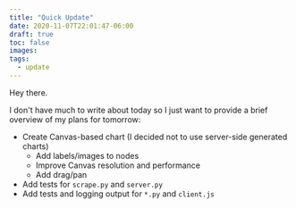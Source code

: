 ```yaml
---
title: "Quick Update"
date: 2020-11-07T22:01:47-06:00
draft: true
toc: false
images:
tags:
  - update
---
```


Hey there.

I don't have much to write about today so I just want to provide a brief overview of my plans for tomorrow:

* Create Canvas-based chart (I decided not to use server-side generated charts)
  * Add labels/images to nodes
  * Improve Canvas resolution and performance
  * Add drag/pan
* Add tests for `scrape.py` and `server.py`
* Add tests and logging output for `*.py` and `client.js`

